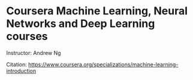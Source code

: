 # Coursera Machine Learning, Neural Networks and Deep Learning courses <br> 

Instructor: Andrew Ng

Citation: https://www.coursera.org/specializations/machine-learning-introduction
